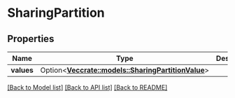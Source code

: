 # SharingPartition

## Properties

Name | Type | Description | Notes
------------ | ------------- | ------------- | -------------
**values** | Option<[**Vec<crate::models::SharingPartitionValue>**](SharingPartitionValue.md)> |  | [optional]

[[Back to Model list]](../README.md#documentation-for-models) [[Back to API list]](../README.md#documentation-for-api-endpoints) [[Back to README]](../README.md)


